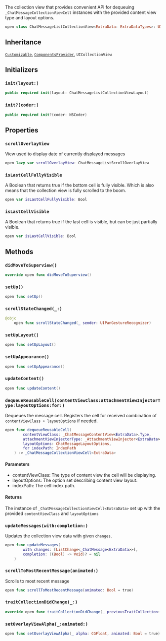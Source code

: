 
The collection view that provides convenient API for dequeuing `_ChatMessageCollectionViewCell` instances
with the provided content view type and layout options.

``` swift
open class ChatMessageListCollectionView<ExtraData: ExtraDataTypes>: UICollectionView, Customizable, ComponentsProvider 
```

## Inheritance

[`Customizable`](../CommonViews/Customizable), [`ComponentsProvider`](../Utils/ComponentsProvider), `UICollectionView`

## Initializers

### `init(layout:)`

``` swift
public required init(layout: ChatMessageListCollectionViewLayout) 
```

### `init?(coder:)`

``` swift
public required init?(coder: NSCoder) 
```

## Properties

### `scrollOverlayView`

View used to display date of currently displayed messages

``` swift
open lazy var scrollOverlayView: ChatMessageListScrollOverlayView 
```

### `isLastCellFullyVisible`

A Boolean that returns true if the bottom cell is fully visible.
Which is also means that the collection view is fully scrolled to the boom.

``` swift
open var isLastCellFullyVisible: Bool 
```

### `isLastCellVisible`

A Boolean that returns true if the last cell is visible, but can be just partially visible.

``` swift
open var isLastCellVisible: Bool 
```

## Methods

### `didMoveToSuperview()`

``` swift
override open func didMoveToSuperview() 
```

### `setUp()`

``` swift
open func setUp() 
```

### `scrollStateChanged(_:)`

``` swift
@objc
    open func scrollStateChanged(_ sender: UIPanGestureRecognizer) 
```

### `setUpLayout()`

``` swift
open func setUpLayout() 
```

### `setUpAppearance()`

``` swift
open func setUpAppearance() 
```

### `updateContent()`

``` swift
open func updateContent() 
```

### `dequeueReusableCell(contentViewClass:attachmentViewInjectorType:layoutOptions:for:)`

Dequeues the message cell. Registers the cell for received combination of `contentViewClass + layoutOptions`
if needed.

``` swift
open func dequeueReusableCell(
        contentViewClass: _ChatMessageContentView<ExtraData>.Type,
        attachmentViewInjectorType: _AttachmentViewInjector<ExtraData>.Type?,
        layoutOptions: ChatMessageLayoutOptions,
        for indexPath: IndexPath
    ) -> _ChatMessageCollectionViewCell<ExtraData> 
```

#### Parameters

  - contentViewClass: The type of content view the cell will be displaying.
  - layoutOptions: The option set describing content view layout.
  - indexPath: The cell index path.

#### Returns

The instance of `_ChatMessageCollectionViewCell<ExtraData>` set up with the provided `contentViewClass` and `layoutOptions`

### `updateMessages(with:completion:)`

Updates the collection view data with given `changes`.

``` swift
open func updateMessages(
        with changes: [ListChange<_ChatMessage<ExtraData>>],
        completion: ((Bool) -> Void)? = nil
    ) 
```

### `scrollToMostRecentMessage(animated:)`

Scrolls to most recent message

``` swift
open func scrollToMostRecentMessage(animated: Bool = true) 
```

### `traitCollectionDidChange(_:)`

``` swift
override open func traitCollectionDidChange(_ previousTraitCollection: UITraitCollection?) 
```

### `setOverlayViewAlpha(_:animated:)`

``` swift
open func setOverlayViewAlpha(_ alpha: CGFloat, animated: Bool = true) 
```
